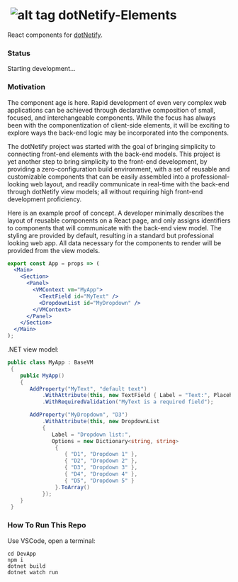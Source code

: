 # &nbsp;![alt tag](http://dotnetify.net/content/images/greendot.png) dotNetify-Elements

React components for [dotNetify](http://dotnetify.net/react). 

### Status
Starting development...

### Motivation

The component age is here.  Rapid development of even very complex web applications can be achieved through declarative composition of 
small, focused, and interchangeable components.  While the focus has always been with the componentization of client-side elements, 
it will be exciting to explore ways the back-end logic may be incorporated into the components.  

The dotNetify project was started with the goal of bringing simplicity to connecting front-end elements with the back-end models.
This project is yet another step to bring simplicity to the front-end development, by providing a zero-configuration build environment,
with a set of reusable and customizable components that can be easily assembled into a professional-looking web layout, and readily 
communicate in real-time with the back-end through dotNetify view models; all without requiring high front-end development proficiency.

Here is an example proof of concept.  A developer minimally describes the layout of reusable components on a React page, and only assigns identifiers to components that will communicate with the back-end view model.  The styling are provided by default, resulting in a standard but professional looking web app.  All data necessary for the components to render will be provided from the view models.

```jsx
export const App = props => (
  <Main>
    <Section>
      <Panel>
        <VMContext vm="MyApp">
          <TextField id="MyText" />
          <DropdownList id="MyDropdown" />
        </VMContext>
      </Panel>
    </Section>
  </Main>
);
```

.NET view model:
```c#
public class MyApp : BaseVM
 {
    public MyApp()
    {
       AddProperty("MyText", "default text")
           .WithAttribute(this, new TextField { Label = "Text:", Placeholder = "Enter text" })
           .WithRequiredValidation("MyText is a required field");

       AddProperty("MyDropdown", "D3")
           .WithAttribute(this, new DropdownList
           {
              Label = "Dropdown list:",
              Options = new Dictionary<string, string>
               {
                  { "D1", "Dropdown 1" },
                  { "D2", "Dropdown 2" },
                  { "D3", "Dropdown 3" },
                  { "D4", "Dropdown 4" },
                  { "D5", "Dropdown 5" }
               }.ToArray()
           });
    }
 }
```

### How To Run This Repo

Use VSCode, open a terminal:

```
cd DevApp
npm i 
dotnet build
dotnet watch run
```

